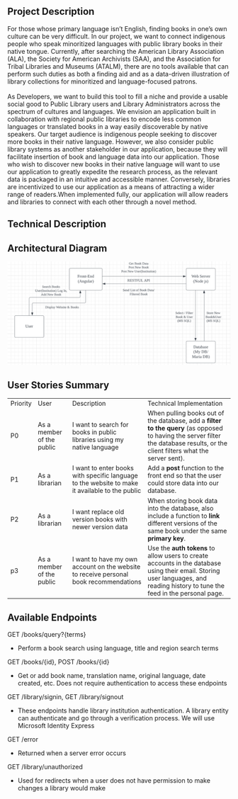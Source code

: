 ## Project Description 

For those whose primary language isn’t English, finding books in one’s own culture can be very difficult. In our project, we want to connect indigenous people who speak minoritized languages with public library books in their native tongue. Currently, after searching the American Library Association (ALA), the Society for American Archivists (SAA), and the Association for Tribal Libraries and Museums (ATALM), there are no tools available that can perform such duties as both a finding aid and as a data-driven illustration of library collections for minoritized and language-focused patrons. \
 \
As Developers, we want to build this tool to fill a niche and provide a usable social good to Public Library users and Library Administrators across the spectrum of cultures and languages. We envision an application built in collaboration with regional public libraries to encode less common languages or translated books in a way easily discoverable by native speakers. Our target audience is indigenous people seeking to discover more books in their native language. However, we also consider public library systems as another stakeholder in our application, because they will facilitate insertion of book and language data into our application. Those who wish to discover new books in their native language will want to use our application to greatly expedite the research process, as the relevant data is packaged in an intuitive and accessible manner. Conversely, libraries are incentivized to use our application as a means of attracting a wider range of readers.When implemented fully, our application will allow readers and libraries to connect with each other through a novel method.


## Technical Description


## Architectural Diagram


![alt_text](images/image1.png "image_tooltip")



## User Stories Summary


<table>
  <tr>
   <td>Priority 
   </td>
   <td>User
   </td>
   <td>Description
   </td>
   <td>Technical Implementation
   </td>
  </tr>
  <tr>
   <td>P0
   </td>
   <td>As a member of the public
   </td>
   <td>I want to search for books in public libraries using my native language
   </td>
   <td>When pulling books out of the database, add a <strong>filter to the query</strong> (as opposed to having the server filter the database results, or the client filters what the server sent). 
   </td>
  </tr>
  <tr>
   <td>P1
   </td>
   <td>As a librarian
   </td>
   <td>I want to enter books with specific language to the website to make it available to the public
   </td>
   <td>Add a <strong>post</strong> function to the front end so that the user could store data into our database. 
   </td>
  </tr>
  <tr>
   <td>P2
   </td>
   <td>As a librarian
   </td>
   <td>I want replace old version books with newer version data
   </td>
   <td>When storing book data into the database, also include a function to <strong>link</strong> different versions of the same book under the same <strong>primary key</strong>.
   </td>
  </tr>
  <tr>
   <td>p3
   </td>
   <td>As a member of the public
   </td>
   <td>I want to have my own account on the website to receive personal book recommendations
   </td>
   <td>Use the <strong>auth tokens</strong> to allow users to create accounts in the database using their email. Storing user languages, and reading history to tune the feed in the personal page. 
   </td>
  </tr>
</table>


 


## Available Endpoints

GET /books/query?{terms}



* Perform a book search using language, title and region search terms

GET /books/{id}, POST /books/{id}



* Get or add book name, translation name, original language, date created, etc. Does not require authentication to access these endpoints

GET /library/signin, GET /library/signout



* These endpoints handle library institution authentication. A library entity can authenticate and go through a verification process. We will use Microsoft Identity Express

GET /error 



* Returned when a server error occurs

GET /library/unauthorized



* Used for redirects when a user does not have permission to make changes a library would make